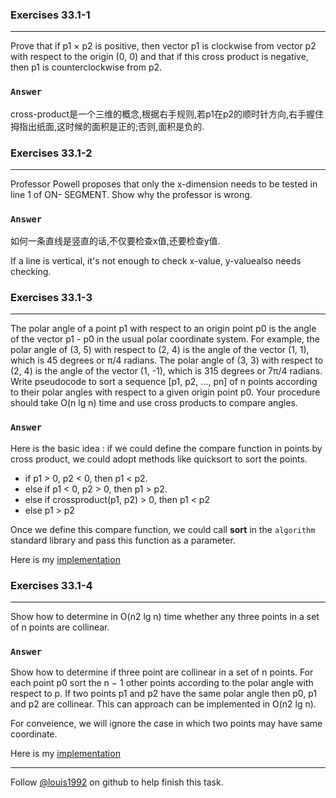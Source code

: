 ### Exercises 33.1-1
***
Prove that if p1 × p2 is positive, then vector p1 is clockwise from vector p2 with respect to the origin (0, 0) and that if this cross product is negative, then p1 is counterclockwise from p2.
### `Answer`

cross-product是一个三维的概念,根据右手规则,若p1在p2的顺时针方向,右手握住拇指出纸面,这时候的面积是正的;否则,面积是负的.


### Exercises 33.1-2
***
Professor Powell proposes that only the x-dimension needs to be tested in line 1 of ON- SEGMENT. Show why the professor is wrong.

### `Answer`
如何一条直线是竖直的话,不仅要检查x值,还要检查y值.

If a line is vertical, it's not enough to check x-value, y-valuealso needs checking.

### Exercises 33.1-3
***
The polar angle of a point p1 with respect to an origin point p0 is the angle of the vector p1 - p0 in the usual polar coordinate system. For example, the polar angle of (3, 5) with respect to (2, 4) is the angle of the vector (1, 1), which is 45 degrees or π/4 radians. The polar angle of (3, 3) with respect to (2, 4) is the angle of the vector (1, -1), which is 315 degrees or 7π/4 radians. Write pseudocode to sort a sequence [p1, p2, ..., pn] of n points according to their polar angles with respect to a given origin point p0. Your procedure should take O(n lg n) time and use cross products to compare angles.
### `Answer`
Here is the basic idea : if we could define the compare function in points by cross product, we could adopt methods like quicksort to sort the points. 

* if p1 > 0, p2 < 0, then p1 < p2.
* else if p1 < 0, p2 > 0, then p1 > p2.
* else if crossproduct(p1, p2) > 0, then p1 < p2
* else p1 > p2

Once we define this compare function, we could call **sort** in the `algorithm` standard library and pass this function as a parameter.

Here is my [implementation](./exercise_code/polarCMP.cpp)

### Exercises 33.1-4
***
Show how to determine in O(n2 lg n) time whether any three points in a set of n points are collinear.

### `Answer`
Show how to determine if three point are collinear in a set of n points. For each point p0 sort the n − 1 other points according to the polar angle with respect to p. If two points p1 and p2 have the same polar angle then p0, p1 and p2 are collinear. This can approach can be implemented in O(n2 lg n).

For conveience, we will ignore the case in which two points may have same coordinate.

Here is my [implementation](./exercise_code/colinear.cpp)

***
Follow [@louis1992](https://github.com/gzc) on github to help finish this task.